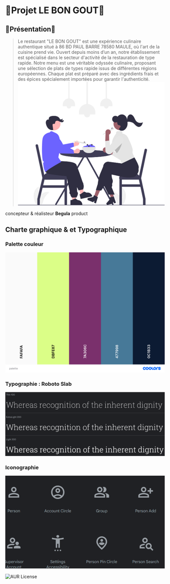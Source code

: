 # 🍱Projet LE BON GOUT🍱
## 💬Présentation💬
>Le restaurant "LE BON GOUT" est une expérience culinaire authentique situé à 86
BD PAUL BARRE 78580 MAULE, où l'art de la cuisine prend vie.
Ouvert depuis moins d’un an, notre établissement est spécialisé dans le secteur
d'activité de la restauration de type rapide.
Notre menu est une véritable odyssée culinaire, proposant une sélection de plats
de types rapide issus de différentes régions européennes. Chaque plat est préparé avec
des ingrédients frais et des épices spécialement importées pour garantir l'authenticité.
![cover](./asset/cover.svg.svg)


concepteur &amp; réalisteur **Begula** product

## Charte graphique &amp; et Typographique
### Palette couleur
![paette](./asset/palette.png)
### Typographie : Roboto Slab
![typo](./asset/police.png)
### Iconographie
![icones](./asset/icon.png)

![AUR License](https://img.shields.io/aur/license/c)
